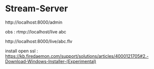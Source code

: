 # Stream-Server

http://localhost:8000/admin

obs : rtmp://localhost/live abc

http://localhost:8000/live/abc.flv

install open ssl : https://kb.firedaemon.com/support/solutions/articles/4000121705#2.-Download-Windows-Installer-(Experimental)


